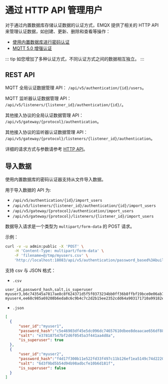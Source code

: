 # 通过 HTTP API 管理用户

<!--这篇我觉得最好也能按照用户使用的路径重写下，目前我觉得有些不知道怎么开始-->

对于通过内置数据库存储认证数据的认证方式，EMQX 提供了相关的 HTTP API 来管理认证数据，如创建、更新、删除和查看等操作：

- [使用内置数据库进行密码认证](./mnesia.md)
- [MQTT 5.0 增强认证](./scram.md)

::: tip
如您增加了多种认证方式，不同认证方式之间的数据相互独立。
:::

## REST API

MQTT 全局认证数据管理 API： `/api/v5/authentication/{id}/users`。

MQTT 监听器认证数据管理 API： `/api/v5/listeners/{listener_id}/authentication/{id}/`。

其他接入协议的全局认证数据管理 API： `/api/v5/gateway/{protocol}/authentication`。

其他接入协议的监听器认证数据管理 API： `/api/v5/gateway/{protocol}/listeners/{listener_id}/authentication`。

详细的请求方式与参数请参考 [HTTP API](../../admin/api.md)。

## 导入数据

使用内置数据库的密码认证器支持从文件导入数据。

用于导入数据的 API 为:

- `/api/v5/authentication/{id}/import_users`
- `/api/v5/listeners/{listener_id}/authentication/{id}/import_users`
- `/api/v5/gateway/{protocol}/authentication/import_users`
- `/api/v5/gateway/{protocol}/listeners/{listener_id}/import_users`

数据导入请求是一个类型为 `multipart/form-data` 的 POST 请求。

示例：

```bash
curl -v -u admin:public -X 'POST' \
    -H 'Content-Type: multipart/form-data' \
    -F 'filename=@/tmp/myusers.csv' \
    'http://localhost:18083/api/v5/authentication/password_based%3Abuilt_in_database/import_users'
```

支持 csv 与 JSON 格式：

- `.csv`

```csv
user_id,password_hash,salt,is_superuser
myuser3,b6c743545a7817ae8c8f624371d5f5f0373234bb0ff36b8ffbf19bce0e06ab75,de1024f462fb83910fd13151bd4bd235,true
myuser4,ee68c985a69208b6eda8c6c9b4c7c2d2b15ee2352cdd64a903171710a99182e8,ad773b5be9dd0613fe6c2f4d8c403139,false
```

- `.json`

```json
[
  {
      "user_id":"myuser1",
      "password_hash":"c5e46903df45e5dc096dc74657610dbee8deaacae656df88a1788f1847390242",
      "salt": "e378187547bf2d6f0545a3f441aa4d8a",
      "is_superuser": true
  },
  {
      "user_id":"myuser2",
      "password_hash":"f4d17f300b11e522fd33f497c11b126ef1ea5149c74d2220f9a16dc876d4567b",
      "salt": "6d3f9bd5b54d94b98adbcfe10b6d181f",
      "is_superuser": false
  }
]
```
